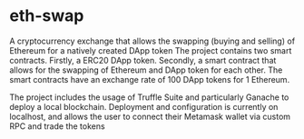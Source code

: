 # eth-swap
A cryptocurrency exchange that allows the swapping (buying and selling) of Ethereum for a natively created DApp token
The project contains two smart contracts.
Firstly, a ERC20 DApp token.
Secondly, a smart contract that allows for the swapping of Ethereum and DApp token for each other.
The smart contracts have an exchange rate of 100 DApp tokens for 1 Ethereum.

The project includes the usage of Truffle Suite and particularly Ganache to deploy a local blockchain.
Deployment and configuration is currently on localhost, and allows the user to connect their Metamask wallet via custom RPC and trade the tokens

